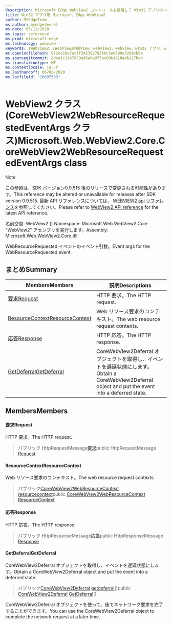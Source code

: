 ```yaml
---
description: Microsoft Edge WebView2 コントロールを使用して Win32 アプリの web コンテンツをホストする
title: Win32 アプリ用 Microsoft Edge WebView2
author: MSEdgeTeam
ms.author: msedgedevrel
ms.date: 05/12/2020
ms.topic: reference
ms.prod: microsoft-edge
ms.technology: webview
keywords: IWebView2、IWebView2WebView、webview2、webview、win32 アプリ、win32、edge、ICoreWebView2、ICoreWebView2Controller、browser control、edge html
ms.openlocfilehash: 072ce10e7ac1f34238278366c3e8799a3268cb0b
ms.sourcegitcommit: 8dca1c1367853e45a0a975bc89b1818adb117bd4
ms.translationtype: MT
ms.contentlocale: ja-JP
ms.lasthandoff: 06/08/2020
ms.locfileid: "10697533"
---
```

# <span data-ttu-id="aa862-104">WebView2 クラス (CoreWebView2WebResourceRequestedEventArgs クラス)</span><span class="sxs-lookup"><span data-stu-id="aa862-104">Microsoft.Web.WebView2.Core.CoreWebView2WebResourceRequestedEventArgs class</span></span> 

> [!NOTE]
> <span data-ttu-id="aa862-105">この参照は、SDK バージョン0.9.515 後のリリースで変更される可能性があります。</span><span class="sxs-lookup"><span data-stu-id="aa862-105">This reference may be altered or unavailable for releases after SDK version 0.9.515.</span></span> <span data-ttu-id="aa862-106">最新 API リファレンスについては、 [WEBVIEW2 api リファレンス](../../../webview2-api-reference.md)を参照してください。</span><span class="sxs-lookup"><span data-stu-id="aa862-106">Please refer to [WebView2 API reference](../../../webview2-api-reference.md) for the latest API reference.</span></span>

<span data-ttu-id="aa862-107">名前空間: WebView2 () </span><span class="sxs-lookup"><span data-stu-id="aa862-107">Namespace: Microsoft.Web.WebView2.Core</span></span>\
<span data-ttu-id="aa862-108">"WebView2" アセンブリを実行します。</span><span class="sxs-lookup"><span data-stu-id="aa862-108">Assembly: Microsoft.Web.WebView2.Core.dll</span></span>

<span data-ttu-id="aa862-109">WebResourceRequested イベントのイベント引数。</span><span class="sxs-lookup"><span data-stu-id="aa862-109">Event args for the WebResourceRequested event.</span></span>

## <span data-ttu-id="aa862-110">まとめ</span><span class="sxs-lookup"><span data-stu-id="aa862-110">Summary</span></span>

 <span data-ttu-id="aa862-111">Members</span><span class="sxs-lookup"><span data-stu-id="aa862-111">Members</span></span>                        | <span data-ttu-id="aa862-112">説明</span><span class="sxs-lookup"><span data-stu-id="aa862-112">Descriptions</span></span>
--------------------------------|---------------------------------------------
[<span data-ttu-id="aa862-113">要求</span><span class="sxs-lookup"><span data-stu-id="aa862-113">Request</span></span>](#request) | <span data-ttu-id="aa862-114">HTTP 要求。</span><span class="sxs-lookup"><span data-stu-id="aa862-114">The HTTP request.</span></span>
[<span data-ttu-id="aa862-115">ResourceContext</span><span class="sxs-lookup"><span data-stu-id="aa862-115">ResourceContext</span></span>](#resourcecontext) | <span data-ttu-id="aa862-116">Web リソース要求のコンテキスト。</span><span class="sxs-lookup"><span data-stu-id="aa862-116">The web resource request contexts.</span></span>
[<span data-ttu-id="aa862-117">応答</span><span class="sxs-lookup"><span data-stu-id="aa862-117">Response</span></span>](#response) | <span data-ttu-id="aa862-118">HTTP 応答。</span><span class="sxs-lookup"><span data-stu-id="aa862-118">The HTTP response.</span></span>
[<span data-ttu-id="aa862-119">GetDeferral</span><span class="sxs-lookup"><span data-stu-id="aa862-119">GetDeferral</span></span>](#getdeferral) | <span data-ttu-id="aa862-120">CoreWebView2Deferral オブジェクトを取得し、イベントを遅延状態にします。</span><span class="sxs-lookup"><span data-stu-id="aa862-120">Obtain a CoreWebView2Deferral object and put the event into a deferred state.</span></span>

## <span data-ttu-id="aa862-121">Members</span><span class="sxs-lookup"><span data-stu-id="aa862-121">Members</span></span>

#### <span data-ttu-id="aa862-122">要求</span><span class="sxs-lookup"><span data-stu-id="aa862-122">Request</span></span> 

<span data-ttu-id="aa862-123">HTTP 要求。</span><span class="sxs-lookup"><span data-stu-id="aa862-123">The HTTP request.</span></span>

> <span data-ttu-id="aa862-124">パブリック HttpRequestMessage[要求](#request)</span><span class="sxs-lookup"><span data-stu-id="aa862-124">public HttpRequestMessage [Request](#request)</span></span>

#### <span data-ttu-id="aa862-125">ResourceContext</span><span class="sxs-lookup"><span data-stu-id="aa862-125">ResourceContext</span></span> 

<span data-ttu-id="aa862-126">Web リソース要求のコンテキスト。</span><span class="sxs-lookup"><span data-stu-id="aa862-126">The web resource request contexts.</span></span>

> <span data-ttu-id="aa862-127">パブリック[CoreWebView2WebResourceContext](./namespace-microsoft-web-webview2-core.md) [resourcecontext](#resourcecontext)</span><span class="sxs-lookup"><span data-stu-id="aa862-127">public [CoreWebView2WebResourceContext](./namespace-microsoft-web-webview2-core.md) [ResourceContext](#resourcecontext)</span></span>

#### <span data-ttu-id="aa862-128">応答</span><span class="sxs-lookup"><span data-stu-id="aa862-128">Response</span></span> 

<span data-ttu-id="aa862-129">HTTP 応答。</span><span class="sxs-lookup"><span data-stu-id="aa862-129">The HTTP response.</span></span>

> <span data-ttu-id="aa862-130">パブリック HttpResponseMessage[応答](#response)</span><span class="sxs-lookup"><span data-stu-id="aa862-130">public HttpResponseMessage [Response](#response)</span></span>

#### <span data-ttu-id="aa862-131">GetDeferral</span><span class="sxs-lookup"><span data-stu-id="aa862-131">GetDeferral</span></span> 

<span data-ttu-id="aa862-132">CoreWebView2Deferral オブジェクトを取得し、イベントを遅延状態にします。</span><span class="sxs-lookup"><span data-stu-id="aa862-132">Obtain a CoreWebView2Deferral object and put the event into a deferred state.</span></span>

> <span data-ttu-id="aa862-133">パブリック[CoreWebView2Deferral](microsoft-web-webview2-core-corewebview2deferral.md) [getdeferral](#getdeferral)()</span><span class="sxs-lookup"><span data-stu-id="aa862-133">public [CoreWebView2Deferral](microsoft-web-webview2-core-corewebview2deferral.md) [GetDeferral](#getdeferral)()</span></span>

<span data-ttu-id="aa862-134">CoreWebView2Deferral オブジェクトを使って、後でネットワーク要求を完了することができます。</span><span class="sxs-lookup"><span data-stu-id="aa862-134">You can use the CoreWebView2Deferral object to complete the network request at a later time.</span></span>

